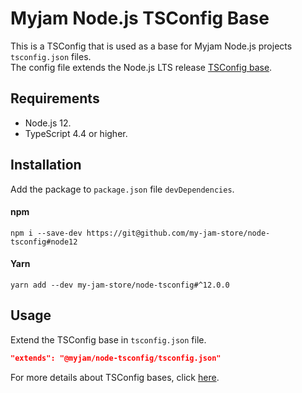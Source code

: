 # Myjam Node.js TSConfig Base

This is a TSConfig that is used as a base for Myjam Node.js projects `tsconfig.json` files.  
The config file extends the Node.js LTS release [TSConfig base](https://www.npmjs.com/package/@tsconfig/node12).

## Requirements

- Node.js 12.
- TypeScript 4.4 or higher.

## Installation

Add the package to `package.json` file `devDependencies`.

#### npm
```shell
npm i --save-dev https://git@github.com/my-jam-store/node-tsconfig#node12
```

#### Yarn
```shell
yarn add --dev my-jam-store/node-tsconfig#^12.0.0
```

## Usage

Extend the TSConfig base in `tsconfig.json` file.

```json
"extends": "@myjam/node-tsconfig/tsconfig.json"
```

For more details about TSConfig bases, click [here](https://www.typescriptlang.org/docs/handbook/tsconfig-json.html#tsconfig-bases).
